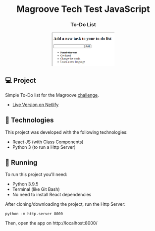 <h1 align="center">Magroove Tech Test JavaScript</h1>
<h3 align="center">To-Do List</h3>


<p align="center">
  <img alt="app preview" src=".github/preview.png" width="40%">
</p>

## 💻 Project
Simple To-Do list for the Magroove [challenge](./readme.test.md).
- [Live Version on Netlify](https://magroove-tech-test-js.netlify.app/)

## 🚀 Technologies
This project was developed with the following technologies:

- React JS (with Class Components)
- Python 3 (to run a Http Server)

## 🏃 Running
To run this project you'll need:
- Python 3.9.5
- Terminal (like Git Bash)
- No need to install React dependencies

After cloning/downloading the project, run the Http Server:
```
python -m http.server 8000
```
Then, open the app on http://localhost:8000/